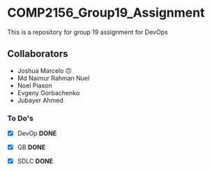# COMP2156_Group19_Assignment
This is a repository for group 19 assignment for DevOps

## Collaborators
- Joshua Marcelo 🙃
- Md Naimur Rahman Nuel
- Noel Piason
- Evgeny Gorbachenko
- Jubayer Ahmed


### To Do's

- [x] DevOp     **DONE**
* [x] GB        **DONE**
- [x] SDLC      **DONE**
